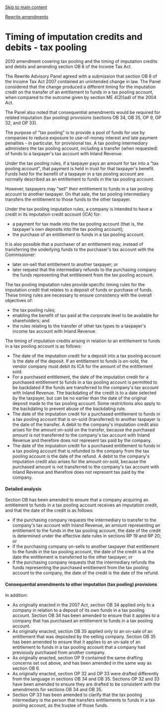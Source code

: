 [Skip to main content](#main-content-tt)

[Rewrite amendments](/new-legislation/act-articles/taxation-annual-rates-trans-tasman-savings-portability-kiwisaver-and-remedial-matters-act-2010/rewrite-amendments "Rewrite amendments")

Timing of imputation credits and debits - tax pooling
=====================================================

2010 amendment covering tax pooling and the timing of imputation credits and debits and amending section OB 6 of the Income Tax Act.

The Rewrite Advisory Panel agreed with a submission that section OB 6 of the Income Tax Act 2007 contained an unintended change in law. The Panel considered that the change produced a different timing for the imputation credit on the transfer of an entitlement to funds in a tax pooling account, when compared to the outcome given by section ME 4(2)(ad) of the 2004 Act.

The Panel also noted that consequential amendments would be required for related imputation (tax pooling) provisions (sections OB 34, OB 35, OP 9, OP 32, and OP 33).

The purpose of "tax pooling" is to provide a pool of funds for use by companies to reduce exposure to use-of-money interest and late payment penalties - in particular, for provisional tax. A tax pooling intermediary administers the tax pooling account, including a transfer (when requested) of funds to a taxpayer's tax account with Inland Revenue.

Under the tax pooling rules, if a taxpayer pays an amount for tax into a "tax pooling account", that payment is held in trust for that taxpayer's benefit. Funds held for the benefit of a taxpayer in a tax pooling account are normally described as an entitlement to funds in the tax pooling account.

However, taxpayers may "sell" their entitlement to funds in a tax pooling account to another taxpayer. On that sale, the tax pooling intermediary transfers the entitlement to those funds to the other taxpayer.

Under the tax pooling imputation rules, a company is intended to have a credit in its imputation credit account (ICA) for:

*   a payment for tax made into the tax pooling account (that is, the taxpayer's own deposits into the tax pooling account);
*   the purchase of an entitlement to funds in a tax pooling account.

It is also possible that a purchaser of an entitlement may, instead of transferring the underlying funds to the purchaser's tax account with the Commissioner:

*   later on-sell that entitlement to another taxpayer; or
*   later request that the intermediary refunds to the purchasing company the funds representing that entitlement from the tax pooling account.

The tax pooling imputation rules provide specific timing rules for the imputation credit that relates to a deposit of funds or purchase of funds. These timing rules are necessary to ensure consistency with the overall objectives of:

*   the tax pooling rules;
*   enabling the benefit of tax paid at the corporate level to be available for shareholders; and
*   the rules relating to the transfer of other tax types to a taxpayer's income tax account with Inland Revenue.

The timing of imputation credits arising in relation to an entitlement to funds in a tax pooling account is as follows:

*   The date of the imputation credit for a deposit into a tax pooling account is the date of the deposit. If an entitlement to funds is on-sold, the vendor company must debit its ICA for the amount of the entitlement sold.
*   For a purchased entitlement, the date of the imputation credit for a purchased entitlement to funds in a tax pooling account is permitted to be backdated if the funds are transferred to the company's tax account with Inland Revenue. The backdating of the credit is to a date selected by the taxpayer, but can be no earlier than the date of the original deposit made to the tax pooling account. Some restrictions also apply to the backdating to prevent abuse of the backdating rule.
*   The date of the imputation credit for a purchased entitlement to funds in a tax pooling account that is on-sold (transferred) to another taxpayer is the date of the transfer. A debit to the company's imputation credit also arises for the amount on-sold on the transfer, because the purchased amount is not transferred to the company's tax account with Inland Revenue and therefore does not represent tax paid by the company.
*   The date of the imputation credit for a purchased entitlement to funds in a tax pooling account that is refunded to the company from the tax pooling account is the date of the refund. A debit to the company's imputation credit also arises for the amount on-sold, because the purchased amount is not transferred to the company's tax account with Inland Revenue and therefore does not represent tax paid by the company.

#### Detailed analysis

Section OB has been amended to ensure that a company acquiring an entitlement to funds in a tax pooling account receives an imputation credit, and that the date of the credit is as follows:

*   if the purchasing company requests the intermediary to transfer to the company's tax account with Inland Revenue, an amount representing an entitlement to the funds in the tax pooling account, the date of the credit is determined under the effective date rules in sections RP 19 and RP 20; or
*   if the purchasing company on-sells to another taxpayer that entitlement to the funds in the tax pooling account, the date of the credit is at the date the entitlement is transferred to the other taxpayer; or
*   if the purchasing company requests that the intermediary refunds the funds representing the purchased entitlement from the tax pooling account to the company, the date of the credit is the date of the refund.

#### Consequential amendments to other imputation (tax pooling) provisions

In addition:

*   As originally enacted in the 2007 Act, section OB 34 applied only to a company in relation to a deposit of its own funds in a tax pooling account. Section OB 34 has been amended to ensure that it applies to a company that has purchased an entitlement to funds in a tax pooling account.
*   As originally enacted, section OB 35 applied only to an on-sale of an entitlement that was deposited by the selling company. Section OB 35 has been amended to ensure that it applies to an on-sale of an entitlement to funds in a tax pooling account that a company had previously purchased from another company.
*   As originally enacted, section OP 9 contained the same drafting concerns set out above, and has been amended in the same way as section OB 6.
*   As originally enacted, section OP 32 and OP 33 were drafted differently from the language in sections OB 34 and OB 35. Sections OP 32 and 33 have been amended to ensure they are drafted to be consistent with the amendments for sections OB 34 and OB 35.
*   Section OP 33 has been amended to clarify that the tax pooling intermediary is the person that transfers entitlements to funds in a tax pooling account, as the trustee of those funds.